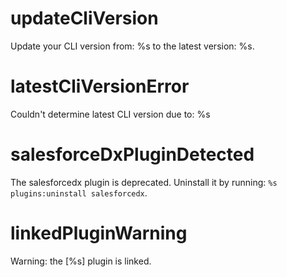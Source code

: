 # updateCliVersion

Update your CLI version from: %s to the latest version: %s.

# latestCliVersionError

Couldn't determine latest CLI version due to:
%s

# salesforceDxPluginDetected

The salesforcedx plugin is deprecated. Uninstall it by running: `%s plugins:uninstall salesforcedx`.

# linkedPluginWarning

Warning: the [%s] plugin is linked.
